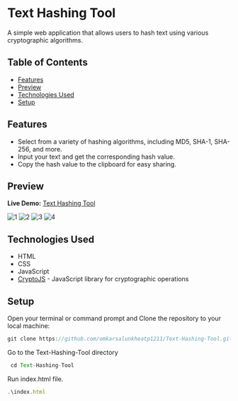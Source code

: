# Text Hashing Tool

A simple web application that allows users to hash text using various cryptographic algorithms.

## Table of Contents

- [Features](#features)
- [Preview](#preview)
- [Technologies Used](#technologies-used)
- [Setup](#setup)

## Features

- Select from a variety of hashing algorithms, including MD5, SHA-1, SHA-256, and more.
- Input your text and get the corresponding hash value.
- Copy the hash value to the clipboard for easy sharing.

## Preview

**Live Demo:** [Text Hashing Tool](https://omkarsalunkheatp1211.github.io/Text-Hashing-Tool/)

![1](https://github.com/omkarsalunkheatp1211/Text-Hashing-Tool/assets/96873232/a700fd56-18d2-4628-ad00-5c2897e22436)
![2](https://github.com/omkarsalunkheatp1211/Text-Hashing-Tool/assets/96873232/49b1a5e8-f5ea-4306-9174-88ab50a26d4c)
![3](https://github.com/omkarsalunkheatp1211/Text-Hashing-Tool/assets/96873232/1d7c5b97-b076-49a6-b31a-d4f0cb4f990c)
![4](https://github.com/omkarsalunkheatp1211/Text-Hashing-Tool/assets/96873232/5c89bb62-4731-45b2-b325-5bd0d60a58f7)


## Technologies Used

- HTML
- CSS
- JavaScript
- [CryptoJS](https://cryptojs.gitbook.io/docs/) - JavaScript library for cryptographic operations

## Setup

Open your terminal or command prompt and Clone the repository to your local machine:
```javascript
git clone https://github.com/omkarsalunkheatp1211/Text-Hashing-Tool.git
```
Go to the Text-Hashing-Tool directory
```javascript
 cd Text-Hashing-Tool
```
Run index.html file.
```javascript
.\index.html
```
